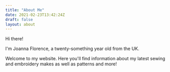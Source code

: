 ```yaml
---
title: "About Me"
date: 2021-02-23T13:42:24Z
draft: false
layout: about
---
```

<p class="p-heading">Hi there!</p>

<p class="separator">I'm Joanna Florence, a twenty-something year old from the UK. </p>

Welcome to my website. Here you'll find information about my latest sewing and embroidery makes as well as patterns and more! 

<!-- im JOANNA laikin, a G in the sewing business and the woman, the myth, the legend to the embrioderers of the world </p> -->
<!-- 
<p class="separator">most days you can find me making stuff with my german assistant</p>
 -->

